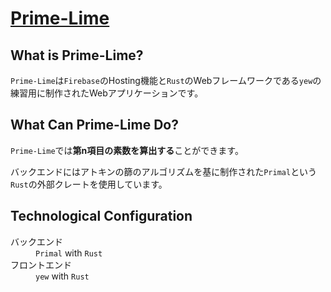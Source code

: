 [Prime-Lime]: https://prime-lime.web.app

# [Prime-Lime]

## What is Prime-Lime?
`Prime-Lime`は`Firebase`のHosting機能と`Rust`のWebフレームワークである`yew`の練習用に制作されたWebアプリケーションです。

## What Can Prime-Lime Do?
`Prime-Lime`では**第n項目の素数を算出する**ことができます。

バックエンドにはアトキンの篩のアルゴリズムを基に制作された`Primal`という`Rust`の外部クレートを使用しています。

## Technological Configuration
<dl>
    <dt>バックエンド</dt>
    <dd><code>Primal</code> with <code>Rust</code></dd>
    <dt>フロントエンド</dt>
    <dd><code>yew</code> with <code>Rust</code></dd>
</dl>